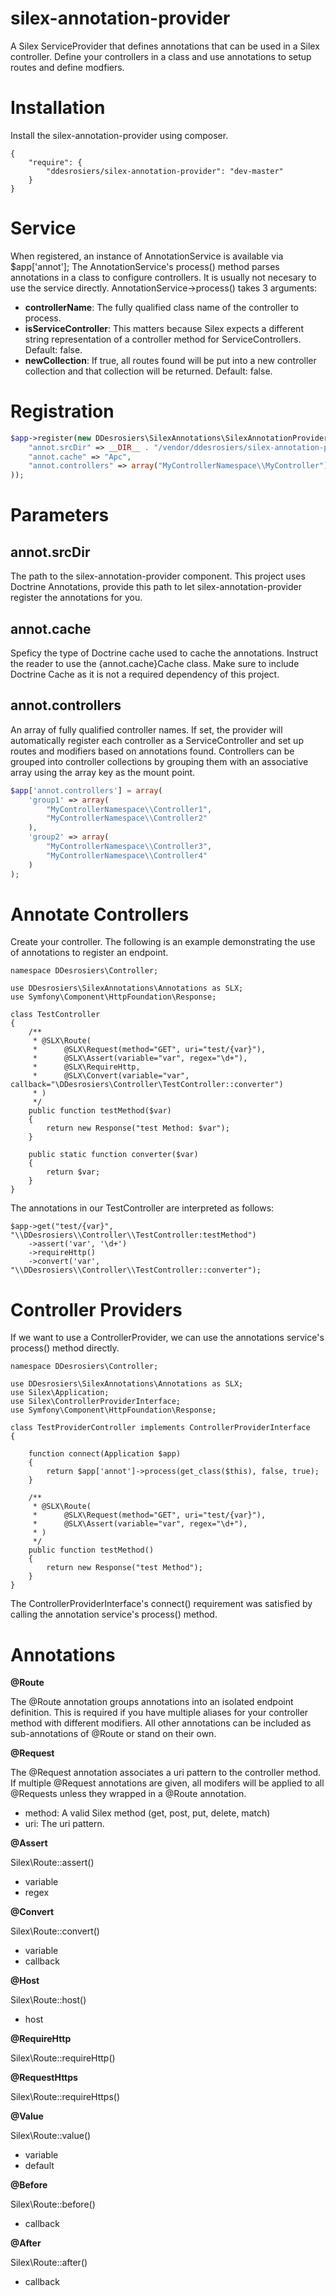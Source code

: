 silex-annotation-provider
=========================

A Silex ServiceProvider that defines annotations that can be used in a Silex controller.  Define your controllers in a class and use annotations to setup routes and define modfiers.


Installation
============

Install the silex-annotation-provider using composer. 

```
{
    "require": {
        "ddesrosiers/silex-annotation-provider": "dev-master"
    }
}
```

Service
=======
When registered, an instance of AnnotationService is available via $app['annot'];  The AnnotationService's process() method parses annotations in a class to configure controllers.  It is usually not necesary to use the service directly.
AnnotationService->process() takes 3 arguments:
* **controllerName**: The fully qualified class name of the controller to process.
* **isServiceController**: This matters because Silex expects a different string representation of a controller method for ServiceControllers.  Default: false.
* **newCollection**: If true, all routes found will be put into a new controller collection and that collection will be returned.  Default: false.


Registration
============
```php
$app->register(new DDesrosiers\SilexAnnotations\SilexAnnotationProvider(), array(
    "annot.srcDir" => __DIR__ . "/vendor/ddesrosiers/silex-annotation-provider/src",
    "annot.cache" => "Apc",
    "annot.controllers" => array("MyControllerNamespace\\MyController")
));
```

Parameters
==========
annot.srcDir
------------
The path to the silex-annotation-provider component.  This project uses Doctrine Annotations, provide this path to let silex-annotation-provider register the annotations for you.

annot.cache
-----------
Speficy the type of Doctrine cache used to cache the annotations.  Instruct the reader to use the  {annot.cache}Cache class.  Make sure to include Doctrine Cache as it is not a required dependency of this project.

annot.controllers
-----------------
An array of fully qualified controller names.  If set, the provider will automatically register each controller as a ServiceController and set up routes and modifiers based on annotations found.  Controllers can be grouped into controller collections by grouping them with an associative array using the array key as the mount point.
```php
$app['annot.controllers'] = array(
	'group1' => array(
		"MyControllerNamespace\\Controller1",
		"MyControllerNamespace\\Controller2"
	),
	'group2' => array(
		"MyControllerNamespace\\Controller3",
		"MyControllerNamespace\\Controller4"
	)
);
```

Annotate Controllers
====================
Create your controller.  The following is an example demonstrating the use of annotations to register an endpoint.
```
namespace DDesrosiers\Controller;

use DDesrosiers\SilexAnnotations\Annotations as SLX;
use Symfony\Component\HttpFoundation\Response;

class TestController 
{
	/**
	 * @SLX\Route(
	 *		@SLX\Request(method="GET", uri="test/{var}"),
	 *		@SLX\Assert(variable="var", regex="\d+"),
	 *		@SLX\RequireHttp,
	 *		@SLX\Convert(variable="var", callback="\DDesrosiers\Controller\TestController::converter")
	 * )
	 */
	public function testMethod($var)
	{
		return new Response("test Method: $var");
	}
	
	public static function converter($var)
	{
		return $var;
	}
}
```

The annotations in our TestController are interpreted as follows:
```
$app->get("test/{var}", "\\DDesrosiers\\Controller\\TestController:testMethod")
	->assert('var', '\d+')
	->requireHttp()
	->convert('var', "\\DDesrosiers\\Controller\\TestController::converter");
```

Controller Providers
====================
If we want to use a ControllerProvider, we can use the annotations service's process() method directly.

```
namespace DDesrosiers\Controller;

use DDesrosiers\SilexAnnotations\Annotations as SLX;
use Silex\Application;
use Silex\ControllerProviderInterface;
use Symfony\Component\HttpFoundation\Response;

class TestProviderController implements ControllerProviderInterface
{

	function connect(Application $app)
	{
		return $app['annot']->process(get_class($this), false, true);
	}

	/**
	 * @SLX\Route(
	 *		@SLX\Request(method="GET", uri="test/{var}"),
	 *		@SLX\Assert(variable="var", regex="\d+"),
	 * )
	 */
	public function testMethod()
	{
		return new Response("test Method");
	}
}
```

The ControllerProviderInterface's connect() requirement was satisfied by calling the annotation service's process() method.  

Annotations
===========
**@Route**

The @Route annotation groups annotations into an isolated endpoint definition.  This is required if you have multiple aliases for your controller method with different modifiers.  All other annotations can be included as sub-annotations of @Route or stand on their own.

**@Request**

The @Request annotation associates a uri pattern to the controller method.  If multiple @Request annotations are given, all modifers will be applied to all @Requests unless they wrapped in a @Route annotation.
* method: A valid Silex method (get, post, put, delete, match)
* uri: The uri pattern.

**@Assert**

Silex\Route::assert()
* variable
* regex

**@Convert**

Silex\Route::convert()
* variable
* callback

**@Host**

Silex\Route::host()
* host

**@RequireHttp**

Silex\Route::requireHttp()

**@RequestHttps**

Silex\Route::requireHttps()

**@Value**

Silex\Route::value()
* variable
* default

**@Before**

Silex\Route::before()
* callback

**@After**

Silex\Route::after()
* callback
